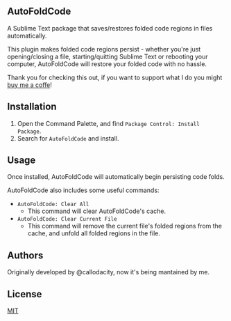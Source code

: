 ## AutoFoldCode
A Sublime Text package that saves/restores folded code regions in files automatically.

This plugin makes folded code regions persist - whether you're just opening/closing a file, starting/quitting Sublime Text or rebooting your computer, AutoFoldCode will restore your folded code with no hassle.

Thank you for checking this out, if you want to support what I do you might [buy me a coffe](https://ko-fi.com/ridetoday)!

## Installation
1. Open the Command Palette, and find `Package Control: Install Package`.
2. Search for `AutoFoldCode` and install.

## Usage
Once installed, AutoFoldCode will automatically begin persisting code folds.

AutoFoldCode also includes some useful commands:

* `AutoFoldCode: Clear All`
	- This command will clear AutoFoldCode's cache.
* `AutoFoldCode: Clear Current File`
	- This command will remove the current file's folded regions from the cache, and unfold all folded regions in the file.

## Authors
Originally developed by @callodacity, now it's being mantained by me.

## License
[MIT](./LICENSE)
